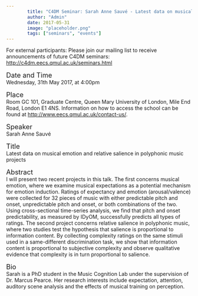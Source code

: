 ```yaml
---
        title: "C4DM Seminar: Sarah Anne Sauvé - Latest data on musical emotion and relative salience in polyphonic music projects"
        author: "Admin"
        date: 2017-05-31
        image: "placeholder.png"
        tags: ["seminars", "events"]
---
```


<p>For external participants: Please join our mailing list to receive announcements of future C4DM seminars: <a href="http://c4dm.eecs.qmul.ac.uk/seminars.html">http://c4dm.eecs.qmul.ac.uk/seminars.html</a></p>


<span style="font-size: 130%;">Date and Time</span></br>
Wednesday, 31th May 2017, at 4:00pm

<span style="font-size: 130%;">Place</span></br>
Room GC 101, Graduate Centre, Queen Mary University of London, Mile End Road, London E1 4NS. Information on how to access the school can be found at <a href="http://www.eecs.qmul.ac.uk/contact-us/">http://www.eecs.qmul.ac.uk/contact-us/</a>.

<span style="font-size: 130%;">Speaker</span></br>
Sarah Anne Sauvé

<span style="font-size: 130%;">Title</span></br>
Latest data on musical emotion and relative salience in polyphonic music projects

<span style="font-size: 130%;">Abstract</span></br>
I will present two recent projects in this talk. The first concerns musical emotion, where we examine musical expectations as a potential mechanism for emotion induction.  Ratings of expectancy and emotion (arousal/valence) were collected for 32 pieces of music with either predictable pitch and onset, unpredictable pitch and onset, or both combinations of the two.  Using cross-sectional time-series analysis, we find that pitch and onset predictability, as measured by IDyOM, successfully predicts all types of ratings. The second project concerns relative salience in polyphonic music, where two studies test the hypothesis that salience is proportional to information content.  By collecting complexity ratings on the same stimuli used in a same-different discrimination task, we show that information content is proportional to subjective complexity and observe qualitative evidence that complexity is in turn proportional to salience.

<span style="font-size: 130%;">Bio</span></br>
Sarah is a PhD student in the Music Cognition Lab under the supervision of Dr. Marcus Pearce. Her research interests include expectation, attention, auditory scene analysis and the effects of musical training on perception.
